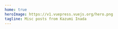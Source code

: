 ```yaml
---
home: true
heroImage: https://v1.vuepress.vuejs.org/hero.png
tagline: Misc posts from Kazumi Inada
---
```

